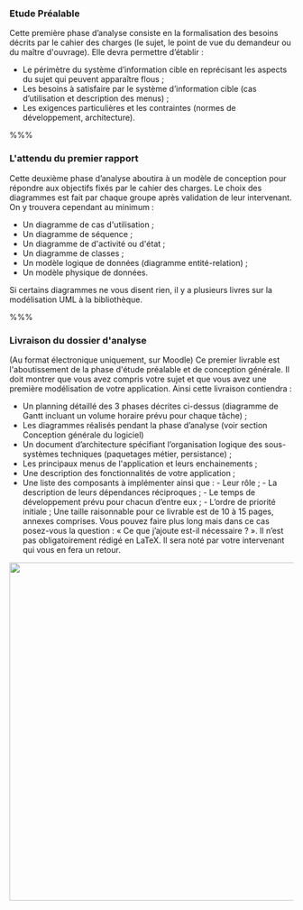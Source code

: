### Etude Préalable

Cette première phase d’analyse consiste en la formalisation des besoins décrits par le cahier des charges (le sujet, le point de vue du demandeur ou du maître d'ouvrage). Elle devra permettre d’établir :

- Le périmètre du système d’information cible en reprécisant les aspects du sujet qui peuvent apparaître flous ;
- Les besoins à satisfaire par le système d’information cible (cas d’utilisation et description des menus) ;
- Les exigences particulières et les contraintes (normes de développement, architecture).

%%%

### L'attendu du premier rapport

Cette deuxième phase d’analyse aboutira à un modèle de conception pour répondre aux objectifs fixés par le cahier des charges. Le choix des diagrammes est fait par chaque groupe après validation de leur intervenant. On y trouvera cependant au minimum :

- Un diagramme de cas d'utilisation ;
- Un diagramme de séquence ;
- Un diagramme de d'activité ou d'état ;
- Un diagramme de classes ;
- Un modèle logique de données (diagramme entité-relation) ;
- Un modèle physique de données.

Si certains diagrammes ne vous disent rien, il y a plusieurs livres sur la modélisation UML à la bibliothèque.

%%%

### Livraison du dossier d'analyse

(Au format électronique uniquement, sur Moodle)
Ce premier livrable est l'aboutissement de la phase d'étude préalable et de conception générale. Il doit montrer que vous avez compris votre sujet et que vous avez une première modélisation de votre application. Ainsi cette livraison contiendra :

- Un planning détaillé des 3 phases décrites ci-dessus (diagramme de Gantt incluant un volume horaire prévu pour chaque tâche) ;
- Les diagrammes réalisés pendant la phase d’analyse (voir section Conception générale du logiciel)
- Un document d’architecture spécifiant l’organisation logique des sous-systèmes techniques (paquetages métier, persistance) ;
- Les principaux menus de l'application et leurs enchainements ;
- Une description des fonctionnalités de votre application ;
- Une liste des composants à implémenter ainsi que : - Leur rôle ; - La description de leurs dépendances réciproques ; - Le temps de développement prévu pour chacun d’entre eux ; - L’ordre de priorité initiale ;
  Une taille raisonnable pour ce livrable est de 10 à 15 pages, annexes comprises. Vous pouvez faire plus long mais dans ce cas posez-vous la question : « Ce que j’ajoute est-il nécessaire ? ». Il n’est pas obligatoirement rédigé en LaTeX. Il sera noté par votre intervenant qui vous en fera un retour.

<img src="images/pwa.png" style="width: 600px;" />
